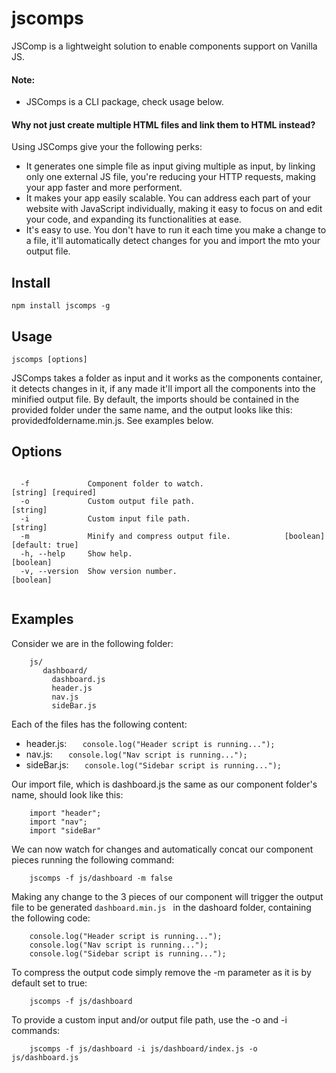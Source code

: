 # jscomps

JSComp is a lightweight solution to enable components support on Vanilla JS.

#### Note:
- JSComps is a CLI package, check usage below.

#### Why not just create multiple HTML files and link them to HTML instead?
Using JSComps give your the following perks:

- It generates one simple file as input giving multiple as input, by linking only one external JS file, you're reducing your HTTP requests, making your app faster and more performent.
- It makes your app easily scalable. You can address each part of your website with JavaScript individually, making it easy to focus on and edit your code, and expanding its functionalities at ease.
- It's easy to use. You don't have to run it each time you make a change to a file, it'll automatically detect changes for you and import the mto your output file.

## Install
    npm install jscomps -g

## Usage
    jscomps [options]

  JSComps takes a folder as input and it works as the components container, it detects changes in it, if any made it'll import all the components into the minified output file. By default, the imports should be contained in the provided folder under the same name, and the output looks like this: providedfoldername.min.js. See examples below.
  
  
## Options

```

  -f             Component folder to watch.                        [string] [required]
  -o             Custom output file path.                                     [string]
  -i             Custom input file path.                                      [string]
  -m             Minify and compress output file.            [boolean] [default: true]
  -h, --help     Show help.                                                  [boolean]
  -v, --version  Show version number.                                        [boolean]
  
```
## Examples
Consider we are in the following folder:
```
    js/
       dashboard/
         dashboard.js
         header.js
         nav.js
         sideBar.js

```
Each of the files has the following content:
- header.js:
```    console.log("Header script is running..."); ```
- nav.js:
```    console.log("Nav script is running..."); ```
- sideBar.js:
```    console.log("Sidebar script is running..."); ```

Our import file, which is dashboard.js the same as our component folder's name, should look like this:
```
    import "header";
    import "nav";
    import "sideBar"
```
We can now watch for changes and automatically concat our component pieces running the following command:
```     
    jscomps -f js/dashboard -m false
```
Making any change to the 3 pieces of our component will trigger the output file to be generated ```dashboard.min.js ``` in the dashoard folder, containing the following code:

```
    console.log("Header script is running...");
    console.log("Nav script is running...");
    console.log("Sidebar script is running...");
```

To compress the output code simply remove the -m parameter as it is by default set to true:
```
    jscomps -f js/dashboard
```

To provide a custom input and/or output file path, use the -o and -i commands:
```
    jscomps -f js/dashboard -i js/dashboard/index.js -o js/dashboard.js

```
